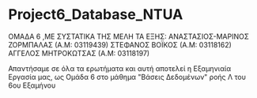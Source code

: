 # Project6_Database_NTUA

ΟΜΑΔΑ 6 ,ΜΕ ΣΥΣΤΑΤΙΚΑ ΤΗΣ ΜΕΛΗ ΤΑ ΕΞΗΣ: 
ΑΝΑΣΤΑΣΙΟΣ-ΜΑΡΙΝΟΣ ΖΟΡΜΠΑΛΑΣ (Α.Μ: 03119439) 
ΣΤΕΦΑΝΟΣ ΒΟΪΚΟΣ (Α.Μ: 03118162) 
ΑΓΓΕΛΟΣ ΜΗΤΡΟΚΩΤΣΑΣ (Α.Μ: 03118197)

Απαντήσαμε σε όλα τα ερωτήματα και αυτή αποτελεί η Εξαμηνιαία Εργασία μας, ως Ομάδα 6 στο μάθημα "Βάσεις Δεδομένων" ροής Λ του 6ου Εξαμήνου
